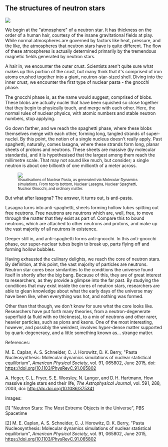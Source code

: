 ## The structures of neutron stars

<img src="https://i.ytimg.com/vi/1Ou1MckZHTA/maxresdefault.jpg"/>

We begin at the "atmosphere" of a neutron star. It has thickness on the order of a human hair, courtesy of the insane gravitational fields at play. While normal atmospheres are governed by factors like heat, pressure, and the like, the atmospheres that neutron stars have is quite different. The flow of these atmospheres is actually determined primarily by the tremendous magnetic fields generated by neutron stars.

A hair in, we encounter the outer crust. Scientists aren't quite sure what makes up this portion of the crust, but many think that it's comprised of iron atoms crushed together into a giant, neutron-star-sized shell. Diving into the inner crust, we encounter the first type of nuclear pasta - the gnocchi phase.

The gnocchi phase is, as the name would suggest, comprised of blobs. These blobs are actually nuclei that have been squished so close together that they begin to physically touch, and merge with each other. Here, the normal rules of nuclear physics, with atomic numbers and stable neutron numbers, stop applying.

Go down farther, and we reach the spaghetti phase, where these blobs themselves merge with each other, forming long, tangled strands of super-nuclei. By this point, the notion of a single nucleus doesn't really apply. Past spaghetti, naturally, comes lasagna, where these strands form long, planar sheets of protons and neutrons. These sheets are massive (by molecular standards), and it is hypothesised that the largest among them reach the millimetre scale. That may not sound like much, but consider; a single neutron is about one billionth of one millionth of a meter across.

<figure>
    <img src="https://media.discordapp.net/attachments/775634770045567007/1028518344804008006/unknown.png"/>
    <figcaption align = "left">
    <small>Visualisations of Nuclear Pasta, as generated via Molecular Dynamics simulations. From top to bottom, Nuclear Lasagna, Nuclear Spaghetti, Nuclear Gnocchi, and ordinary matter.</small>
    </figcaption>
</figure>

But what after lasagna? The answer, it turns out, is anti-pasta.

Lasagna turns into anti-spaghetti, sheets forming hollow tubes spitting out free neutrons. Free neutrons are neutrons which are, well, free, to move through the matter that they exist as part of. Compare this to bound neutrons, which are attached to other neutrons and protons, and make up the vast majority of all neutrons in existence.

Deeper still in, and anti-spaghetti forms anti-gnocchi. In this anti-gnocchi phase, our super-nuclear tubes begin to break up, parts flying off and forming hollow bubbles.

Having exhausted the culinary delights, we reach the core of neutron stars. By definition, at this point, the vast majority of particles are neutrons. Neutron star cores bear similarities to the conditions the universe found itself in shortly after the big bang. Because of this, they are of great interest to researchers, as they provide a glimpse into the far past. By studying the conditions that may exist inside the cores of neutron stars, researchers are able to glean knowledge about what the early days of the universe may have been like, when everything was hot, and nothing was formed.

Other than that though, we don't know for sure what the core looks like. Researchers have put forth many theories, from a neutron-degenerate superfluid (a fluid with no thickness), to a mix of neutrons and other rarer, heavier particles, such as pions and kaons. One of the most interesting, however, and possibly the weirdest, involves hyper-dense matter supported by quark-degeneracy, and a little something known as... strange matter.


References:

M. E. Caplan, A. S. Schneider, C. J. Horowitz, D. K. Berry, "Pasta Nucleosynthesis: Molecular dynamics simulations of nuclear statistical equilibrium", _American Physical Society_, vol. 91,  065802, June 2015, doi: https://doi.org/10.1103/PhysRevC.91.065802

A. Heger, C. L. Fryer, S. E. Woosley, N. Langer, and D. H. Hartmann, How massive single stars end their life, _The Astrophysical Journal_, vol. 591, 288, 2003, doi: http://dx.doi.org/10.1086/375341


Images:

[1] "Neutron Stars: The Most Extreme Objects in the Universe", PBS Spacetime

[2] M. E. Caplan, A. S. Schneider, C. J. Horowitz, D. K. Berry, "Pasta Nucleosynthesis: Molecular dynamics simulations of nuclear statistical equilibrium", _American Physical Society_, vol. 91,  065802, June 2015, https://doi.org/10.1103/PhysRevC.91.065802